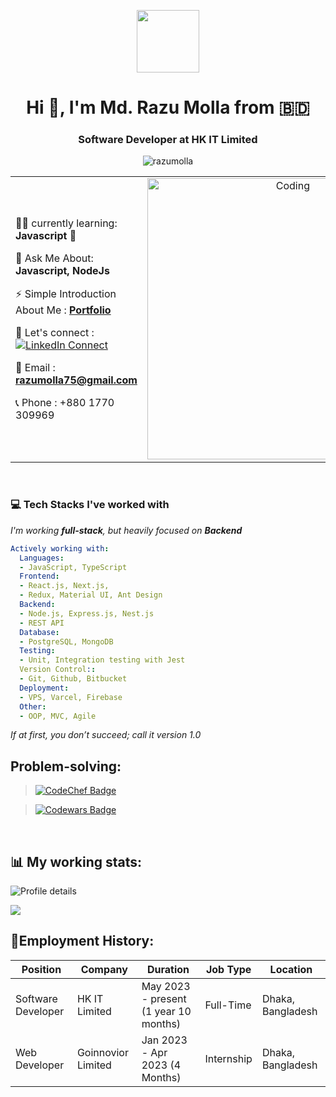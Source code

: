<p align="center" ><img  src = "https://github.com/7oSkaaa/7oSkaaa/blob/main/Images/about_me.gif?raw=true" width = 100px></p>
<h1 align="center">Hi 👋, I'm Md. Razu Molla from 🇧🇩 </h1>
<h3 align="center"> Software Developer at HK IT Limited  </h3>
<p align="center"> <img src="https://komarev.com/ghpvc/?username=razumolla&label=Profile%20views&color=0e75b6&style=flat" alt="razumolla" /> </p>



<table align="center">
<tr border="none">
  <td width="50%" align="left">
    
   🧑‍🎓 currently learning: **Javascript** 🌱
    
   💬 Ask Me About: **Javascript, NodeJs**
   
   ⚡ Simple Introduction About Me : **[Portfolio](https://razu-molla.vercel.app/)**
   
   🤝 Let's connect :  [![LinkedIn Connect](https://img.shields.io/badge/%20-Connect-black?color=222244&labelColor=000000&logo=linkedin&logoColor=f5f7fe)](https://www.linkedin.com/in/razu-molla/) 
  
   📧 Email : **razumolla75@gmail.com** 
   
   📞  Phone : +880 1770 309969

  </td>
  
  <td width="50%" align="center">
    <img align="center" alt="Coding" width="450" src="https://repository-images.githubusercontent.com/588181932/e36ec678-7984-4cdd-8e4c-a3932772ff8e">
  </td>
</tr>
</table>

<br/>

### 💻 Tech Stacks I've worked with

_I'm working **full-stack**, but heavily focused on **Backend**_

```yaml
Actively working with:
  Languages:
  - JavaScript, TypeScript
  Frontend:
  - React.js, Next.js, 
  - Redux, Material UI, Ant Design
  Backend:
  - Node.js, Express.js, Nest.js
  - REST API
  Database:
  - PostgreSQL, MongoDB
  Testing:
  - Unit, Integration testing with Jest
  Version Control:: 
  - Git, Github, Bitbucket
  Deployment:
  - VPS, Varcel, Firebase
  Other:
  - OOP, MVC, Agile
```

*If at first, you don’t succeed; call it version 1.0*


## **Problem-solving:**

>  [![CodeChef Badge](https://img.shields.io/badge/CodeChef%20-%20blue)](https://www.codechef.com/users/razu_molla)

>  [![Codewars Badge](https://img.shields.io/badge/Code%20wars%20-%20red)](https://www.codewars.com/users/razumolla)  


<br/>

## 📊 **My working stats:**
  <tr>
    <td align="center" style="padding: 10px;">
      <img
        style="max-width: 100%; height: auto;"
        src="http://github-profile-summary-cards.vercel.app/api/cards/profile-details?username=razumolla&theme=blue_green"
        alt="Profile details"
      />
    </td>
  </tr>


<!--  -->
<p>
  
  <img src="http://github-readme-streak-stats.herokuapp.com?user=razumolla&theme=tokyonight&date_format=j%20M%5B%20Y%5D&border=1A1B27"/>
    
</p> 


## 🎀**Employment History:**
| Position              | Company              | Duration                                | Job Type           |  Location            |
| --------------------- | -------------------- | --------------------------------------- | ------------------ | ---------------------|
| Software Developer    | HK IT Limited        | May 2023 - present (1 year 10 months)    | Full-Time          | Dhaka, Bangladesh    |
| Web Developer         | Goinnovior Limited   | Jan 2023 - Apr 2023  (4 Months)         | Internship         | Dhaka, Bangladesh    |

<br/>
